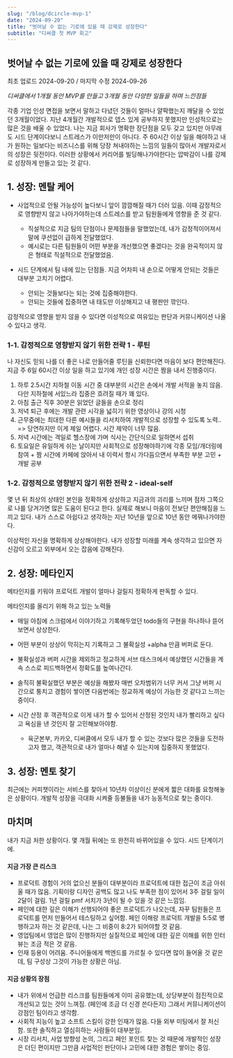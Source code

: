 ```yaml
---
slug: "/blog/dcircle-mvp-1"
date: "2024-09-20"
title: "벗어날 수 없는 기로에 있을 때 강제로 성장한다"
subtitle: "디써클 첫 MVP 회고"
---
```


## **벗어날 수 없는 기로에 있을 때 강제로 성장한다**

<p class="text-time">최초 업로드 2024-09-20 / 마지막 수정 2024-09-26</p>

_<span class="text-purple">디써클에서 1개월 동안 MVP를 만들고 3개월 동안 다양한 일들을 하며 느낀점들</span>_

각종 기업 인성 면접을 보면서 말하고 다녔던 것들이 얼마나 얄팍했는지 깨달을 수 있었던 3개월이었다.
지난 4개월간 개발적으로 뎁스 있게 공부하지 못했지만 인성적으로는 많은 것을 배울 수 있었다.
나는 지금 회사가 명확한 장단점을 모두 갖고 있지만 아무래도 시드 단계이다보니 스트레스가 이만저만이 아니다.
주 60시간 이상 일을 해야하고 내가 원하는 일보다는 비즈니스를 위해 당장 쳐내야하는 느낌의 일들이 많아서 개발자로서의 성장은 뒷전이다.
이러한 상황에서 커리어를 빌딩해나가야한다는 압박감이 나를 강제로 성장하게 만들고 있는 것 같다.

## 1. 성장: 멘탈 케어

- 사업적으로 안될 가능성이 높다보니 앞이 깜깜해질 때가 더러 있음. 이때 감정적으로 영향받지 않고 나아가야하는데 스트레스를 받고 팀원들에게 영향을 준 것 같다.

  - 직설적으로 지금 팀의 단점이나 문제점들을 말했었는데, 내가 감정적이어져서 말에 쿠션없이 급하게 전달했었다.
  - 예시로는 다른 팀원들이 어떤 부분을 개선했으면 좋겠다는 것을 완곡적이지 않은 형태로 직설적으로 전달했었음.

- 시드 단계에서 팀 내에 있는 단점들. 지금 어차피 내 손으로 어떻게 안되는 것들은 대부분 고치기 어렵다.

  - 안되는 것들보다는 되는 것에 집중해야한다.
  - 안되는 것들에 집중하면 내 태도만 이상해지고 내 평판만 깎인다.

<span class="text-skyblue">감정적으로 영향을 받지 않을 수 있다면 이성적으로 여유있는 판단과 커뮤니케이션 나올 수 있다고 생각.</span>

### 1-1. 감정적으로 영향받지 않기 위한 전략 1 - 루틴

나 자신도 믿되 나를 더 좋은 나로 만들어줄 루틴을 신뢰한다면 마음이 보다 편안해진다.
지금 주 6일 60시간 이상 일을 하고 있기에 개인 성장 시간은 짬을 내서 진행중이다.

1. 하루 2.5시간 지하철 이동 시간 중 대부분의 시간은 손에서 개발 서적을 놓지 않음. 다만 지하철에 서있느라 집중은 흐려질 때가 꽤 있다.
2. 아침 출근 직후 30분은 읽었던 글들을 손으로 정리
3. 저녁 퇴근 후에는 개발 관련 시각을 넓히기 위한 영상이나 강의 시청
4. 근무중에는 최대한 다른 예시들을 리서치하여 개발적으로 성장할 수 있도록 노력.. => 당연하지만 이게 제일 어렵다. 시간 제약이 너무 많음.
5. 저녁 시간에는 격일로 헬스장에 가며 식사는 간단식으로 일하면서 섭취
6. 토요일은 유일하게 쉬는 날이지만 사회적으로 성장해야하기에 각종 모임/개더링에 참여 + 짬 시간에 카페에 앉아서 내 이력서 항시 가다듬으면서 부족한 부분 고민 + 개발 공부

### 1-2. 감정적으로 영향받지 않기 위한 전략 2 - ideal-self

몇 년 뒤 최상의 상태인 본인을 정확하게 상상하고 지금과의 괴리를 느끼며 점차 그쪽으로 나를 당겨가면 많은 도움이 된다고 한다.
실제로 해보니 마음이 전보단 편안해짐을 느끼고 있다. 내가 스스로 아쉽다고 생각하는 지난 10년을 앞으로 10년 동안 메꿔나가야한다.

<span class="text-skyblue">이상적인 자신을 명확하게 상상해야한다. 내가 성장할 미래를 계속 생각하고 있으면 자신감이 오르고 외부에서 오는 잡음에 강해진다.</span>

## 2. 성장: 메타인지

메타인지를 키워야 프로덕트 개발이 얼마나 걸릴지 정확하게 판독할 수 있다.

메타인지를 올리기 위해 하고 있는 노력들

- 매일 아침에 스크럼에서 이야기하고 기록해두었던 todo들의 구현을 하나하나 뜯어보면서 상상한다.
- 어떤 부분이 상상이 막히는지 기록하고 그 불확실성 +alpha 만큼 버퍼로 둔다.
- 불확실성과 버퍼 시간을 제외하고 정교하게 서브 태스크에서 예상했던 시간들을 계속 스스로 피드백하면서 정확도를 높여나간다.
- 솔직히 불확실했던 부분은 예상을 해봤자 매번 오차범위가 너무 커서 그냥 버퍼 시간으로 퉁치고 경험이 쌓이면 다음번에는 정교하게 예상이 가능한 것 같다고 느끼는 중이다.

- 시간 산정 후 객관적으로 이게 내가 할 수 있어서 산정된 것인지 내가 빨리하고 싶다고 욕심을 낸 것인지 잘 고민해보아야함.
  - 육군본부, 카카오, 디써클에서 모두 내가 할 수 있는 것보다 많은 것들을 도전하고자 했고, 객관적으로 내가 얼마나 해낼 수 있는지에 집중하지 못했었다.

## 3. 성장: 멘토 찾기

최근에는 커피챗이라는 서비스를 찾아서 10년차 이상이신 분에게 짧은 대화를 요청해놓은 상황이다. 개발적 성장을 극대화 시켜줄 등불들을 내가 능동적으로 찾는 중이다.

## 마치며

내가 지금 처한 상황이다. 몇 개월 뒤에는 또 완전히 바뀌어있을 수 있다. 시드 단계이기에.

#### 지금 가장 큰 리스크

- 프로덕트 경험이 거의 없으신 분들이 대부분이라 프로덕트에 대한 접근이 조금 아쉬울 때가 많음. 기획이랑 디자인 공백도 많고 나도 부족한 점이 있어서 3주 걸릴 일이 2달이 걸림. 1년 걸릴 pmf 서치가 3년이 될 수 있을 것 같은 느낌임.
- 페인에 대한 깊은 이해가 선행되어야 좋은 프로덕트가 나오는데, 자꾸 팀원들은 프로덕트를 먼저 만들어서 테스팅하고 싶어함. 페인 이해랑 프로덕트 개발을 5:5로 병행하고자 하는 것 같은데, 나는 그 비중이 8:2가 되어야할 것 같음.
- 영업팀에서 영업은 많이 진행하지만 실질적으로 페인에 대한 깊은 이해를 위한 인터뷰는 조금 적은 것 같음.
- 인재 등용이 어려움. 주니어들에게 백엔드를 가르칠 수 있다면 많이 들어올 것 같은데, 팀 구성상 그것이 가능한 상황은 아님.

#### 지금 상황의 장점

- 내가 위에서 언급한 리스크를 팀원들에게 이미 공유했는데, 상당부분이 점진적으로 개선되고 있는 것이 느껴짐. (페인에 조금 더 신경 쓴다든지) 그래서 커뮤니케이션이 강점인 팀이라고 생각함.
- 사회적 지능이 높고 소프트 스킬이 강한 인재가 많음. 다들 외부 미팅에서 잘 처신함. 또한 솔직하고 열심히하는 사람들이 대부분임.
- 시장 리서치, 사업 방향성 논의, 그리고 페인 포인트 찾는 것 때문에 개발적인 성장은 더딘 편이지만 그만큼 사업적인 판단이나 고민에 대한 경험은 쌓이는 중임.
